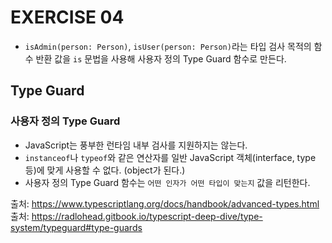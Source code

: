 # EXERCISE 04

- ```isAdmin(person: Person)```, ```isUser(person: Person)```라는 타입 검사 목적의 함수 반환 값을 ```is``` 문법을 사용해 사용자 정의 Type Guard 함수로 만든다.

## Type Guard

### 사용자 정의 Type Guard

- JavaScript는 풍부한 런타임 내부 검사를 지원하지는 않는다.
- ```instanceof```나 ```typeof```와 같은 연산자를 일반 JavaScript 객체(interface, type 등)에 맞게 사용할 수 없다. (object가 된다.)
- 사용자 정의 Type Guard 함수는 ```어떤 인자가 어떤 타입이 맞는지``` 값을 리턴한다.

출처: https://www.typescriptlang.org/docs/handbook/advanced-types.html <br>
출처: https://radlohead.gitbook.io/typescript-deep-dive/type-system/typeguard#type-guards